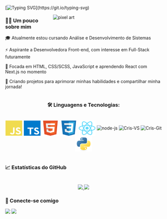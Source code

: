 [![Typing SVG](https://readme-typing-svg.herokuapp.com?font=Fira+Code&pause=1000&color=FDCDE6&width=435&lines=Hi%2C+everyone!+I'm+%C3%81gata+Rafaela.;I'm+a+junior+front-end+developer.;Welcome+to+my+Github+profile!)](https://git.io/typing-svg)

<img src="https://github.com/user-attachments/assets/768e3133-8c6e-4967-bb8c-044208b2c2dd" alt="pixel art" align="right" width="350">
<div>
    <h3> 👩‍💻 Um pouco sobre mim</h3>
    <p> 🎓 Atualmente estou cursando Análise e Desenvolvimento de Sistemas </p>
    <p> ⚡ Aspirante a Desenvolvedora Front-end, com interesse em Full-Stack futuramente </p>
    <p> 🎯 Focada em HTML, CSS/SCSS, JavaScript e aprendendo React com Next.js no momento </p>
    <p> 🌸 Criando projetos para aprimorar minhas habilidades e compartilhar minha jornada! </p>
</div>

#
<div style="display: inline_block" align="center" >
  
  <h3> 🛠️ Linguagens e Tecnologias: </h3>
  <br>
  
  <img align="center" alt="Cris-Js" height="50" width="55" src="https://raw.githubusercontent.com/devicons/devicon/master/icons/javascript/javascript-plain.svg">
  <img align="center" alt="Rafa-Ts" height="50" width="55" src="https://raw.githubusercontent.com/devicons/devicon/master/icons/typescript/typescript-plain.svg">
  <img align="center" alt="Cris-HTML" height="50" width="55" src="https://raw.githubusercontent.com/devicons/devicon/master/icons/html5/html5-original.svg">
  <img align="center" alt="Cris-CSS" height="50" width="55" src="https://raw.githubusercontent.com/devicons/devicon/master/icons/css3/css3-original.svg">
  <img align="center" alt="Rafa-React" height="50" width="55" src="https://raw.githubusercontent.com/devicons/devicon/master/icons/react/react-original.svg">
  <img align="center" alt="node-js" height="50" width="55" src="https://cdn.jsdelivr.net/gh/devicons/devicon@latest/icons/nodejs/nodejs-original.svg" />
  <img align="center" alt="Cris-VS" height="50" width="55" src="https://cdn.jsdelivr.net/gh/devicons/devicon/icons/vscode/vscode-original.svg">
  <img align="center" alt="Cris-Git" height="50" width="55" src="https://cdn.jsdelivr.net/gh/devicons/devicon/icons/git/git-original.svg">
  <img align="center" alt="Rafa-Python" height="50" width="55" src="https://raw.githubusercontent.com/devicons/devicon/master/icons/python/python-original.svg">

</div><br>

### 📈 Estatísticas do GitHub
#
<div align="center" style="display: flex; justify-content: center;">
  <a href="https://github.com/zpookiepie">
    <img height="195px" src="https://github-readme-stats.vercel.app/api?username=zPookiePie&show_icons=true&title_color=fdcde6&theme=dracula&include_all_commits=true&count_private=true"/>
    <img height="195px" src="https://github-readme-stats.vercel.app/api/top-langs/?username=zPookiePie&layout=compact&title_color=fdcde6&langs_count=8&theme=dracula"/>
  </a>
</div>
    
### 📩 Conecte-se comigo

<div>
  <a href="https://www.linkedin.com/in/agata-rafaela28/" target="_blank"><img src="https://img.shields.io/badge/-LinkedIn-%230077B5?style=for-the-badge&logo=linkedin&logoColor=white" target="_blank" height="40"></a> 
  <a href = "agatadevv@gmail.com"><img src="https://img.shields.io/badge/Gmail-D14836?style=for-the-badge&logo=gmail&logoColor=white" target="_blank" height="40"></a>
</div>
